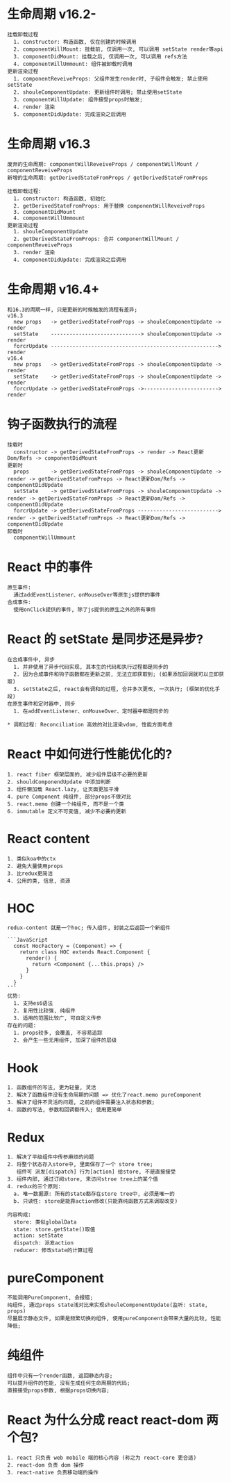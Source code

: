 # 生命周期 v16.2-

    挂载卸载过程
      1. constructor: 构造函数, 仅在创建的时候调用
      2. componentWillMount: 挂载前, 仅调用一次, 可以调用 setState render等api
      3. componentDidMount: 挂载之后, 仅调用一次, 可以调用 refs方法
      4. componentWillUmmount: 组件被卸载时调用
    更新渲染过程
      1. componentReveiveProps: 父组件发生render时, 子组件会触发; 禁止使用setState
      2. shouleComponentUpdate: 更新组件时调用; 禁止使用setState
      3. componentWillUpdate: 组件接受props时触发;
      4. render 渲染
      5. componentDidUpdate: 完成渲染之后调用

# 生命周期 v16.3

    废弃的生命周期: componentWillReveiveProps / componentWillMount / componentReveiveProps
    新增的生命周期: getDerivedStateFromProps / getDerivedStateFromProps

    挂载卸载过程:
      1. constructor: 构造函数, 初始化
      2. getDerivedStateFromProps: 用于替换 componentWillReveiveProps
      3. componentDidMount
      4. componentWillUmmount
    更新渲染过程
      1. shouleComponentUpdate
      2. getDerivedStateFromProps: 合并 componentWillMount / componentReveiveProps
      3. render 渲染
      4. componentDidUpdate: 完成渲染之后调用

# 生命周期 v16.4+

    和16.3的周期一样, 只是更新的时候触发的流程有差异;
    v16.3
      new props   -> getDerivedStateFromProps -> shouleComponentUpdate -> render
      setState    -----------------------------> shouleComponentUpdate -> render
      forcrUpdate ------------------------------------------------------> render
    v16.4
      new props   -> getDerivedStateFromProps -> shouleComponentUpdate -> render
      setState    -> getDerivedStateFromProps -> shouleComponentUpdate -> render
      forcrUpdate -> getDerivedStateFromProps ->------------------------> render

# 钩子函数执行的流程

    挂载时
      constructor -> getDerivedStateFromProps -> render -> React更新Dom/Refs -> componentDidMount
    更新时
      props       -> getDerivedStateFromProps -> shouleComponentUpdate -> render -> getDerivedStateFromProps -> React更新Dom/Refs -> componentDidUpdate
      setState    -> getDerivedStateFromProps -> shouleComponentUpdate -> render -> getDerivedStateFromProps -> React更新Dom/Refs -> componentDidUpdate
      forcrUpdate -> getDerivedStateFromProps --------------------------> render -> getDerivedStateFromProps -> React更新Dom/Refs -> componentDidUpdate
    卸载时
      componentWillUmmount

# React 中的事件

    原生事件:
      通过addEventListener、onMouseOver等原生js提供的事件
    合成事件:
      使用onClick提供的事件, 除了js提供的原生之外的所有事件

# React 的 setState 是同步还是异步?

    在合成事件中, 异步
      1. 并非使用了异步代码实现, 其本生的代码和执行过程都是同步的
      2. 因为合成事件和钩子函数都在更新之前, 无法立即获取到; (如果添加回调就可以立即获取)
      3. setState之后, react会有调和的过程, 合并多次更改, 一次执行; (框架的优化手段)
    在原生事件和定时器中, 同步
      1. 在addEventListener、onMouseOver、定时器中都是同步的

    * 调和过程: Reconciliation 高效的对比渲染vdom, 性能方面考虑

# React 中如何进行性能优化的?

    1. react fiber 框架层面的, 减少组件层级不必要的更新
    2. shouldComponendUpdate 中添加判断
    3. 组件懒加载 React.lazy, 让页面更加平滑
    4. pure Component 纯组件, 部分props不做对比
    5. react.memo 创建一个纯组件, 而不是一个类
    6. immutable 定义不可变值, 减少不必要的更新

# React content

    1. 类似koa中的ctx
    2. 避免大量使用props
    3. 比redux更简洁
    4. 公用的类, 信息, 资源

# HOC

    redux-content 就是一个hoc; 传入组件, 封装之后返回一个新组件

    ```JavaScript
      const HocFactory = (Component) => {
        return class HOC extends React.Component {
          render() {
            return <Component {...this.props} />
          }
        }
      }
    ```
    优势:
      1. 支持es6语法
      2. 复用性比较强, 纯组件
      3. 适用的范围比较广, 可自定义传参
    存在的问题:
      1. props较多, 会覆盖, 不容易追踪
      2. 会产生一些无用组件, 加深了组件的层级

# Hook

    1. 函数组件的写法, 更为轻量, 灵活
    2. 解决了函数组件没有生命周期的问题 => 优化了react.memo pureComponent
    3. 解决了组件不灵活的问题, 之前的组件需要注入状态和参数;
    4. 函数的写法, 参数和回调都传入; 使用更简单

# Redux

    1. 解决了平级组件中传参麻烦的问题
    2. 将整个状态存入store中, 里面保存了一个 store tree;
       组件可 派发[dispatch] 行为[action] 给store, 不是直接接受
    3. 组件内部, 通过订阅store, 来访问stroe tree上的某个值
    4. redux的三个原则:
      a. 唯一数据源: 所有的state都存在store tree中, 必须是唯一的
      b. 只读性: store是能靠action修改(只能靠纯函数方式来调取改变)

    内容构成:
      store: 类似globalData
      state: store.getState()取值
      action: setState
      dispatch: 派发action
      reducer: 修改state的计算过程

# pureComponent

    不能调用PureComponent, 会报错;
    纯组件, 通过props state浅对比来实现shouleComponentUpdate(监听: state, props)
    尽量展示静态文件, 如果是频繁切换的组件, 使用pureComponent会带来大量的比较, 性能降低;

# 纯组件

    组件中只有一个render函数, 返回静态内容;
    可以提升组件的性能, 没有生成任何生命周期的代码;
    直接接受props参数, 根据props切换内容;

# React 为什么分成 react react-dom 两个包?

    1. react 只负责 web mobile 端的核心内容 (称之为 react-core 更合适)
    2. react-dom 负责 dom 操作
    3. react-native 负责移动端的操作
